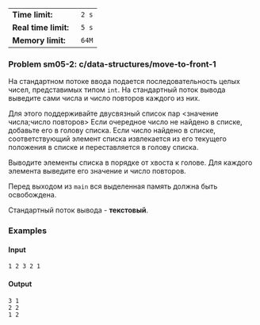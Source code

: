 |                       |        |
|-----------------------|--------|
| **Time limit:**       | ` 2 s` |
|  **Real time limit:** | ` 5 s` |
|  **Memory limit:**    | ` 64M` |


### Problem sm05-2: c/data-structures/move-to-front-1

На стандартном потоке ввода подается последовательность целых
чисел, представимых типом `int`. На стандартный поток вывода
выведите сами числа и число повторов каждого из них.

Для этого поддерживайте двусвязный список пар <значение
числа;число повторов> Если очередное число не найдено в списке,
добавьте его в голову списка. Если число найдено в списке,
соответствующий элемент списка извлекается из его текущего
положения в списке и переставляется в голову списка.

Выводите элементы списка в порядке от хвоста к голове. Для
каждого элемента выведите его значение и число повторов.

Перед выходом из `main` вся выделенная память должна быть
освобождена.

Стандартный поток вывода - **текстовый**.

### Examples

#### Input

    
    
    1 2 3 2 1

#### Output

    
    
    3 1
    2 2
    1 2
    

